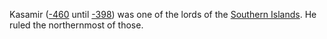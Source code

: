 Kasamir ([-460](/Year/-460.md) until [-398](/Year/-398.md)) was one of the lords of the [Southern Islands]().
He ruled the northernmost of those.


